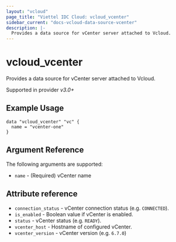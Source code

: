```yaml
---
layout: "vcloud"
page_title: "Viettel IDC Cloud: vcloud_vcenter"
sidebar_current: "docs-vcloud-data-source-vcenter"
description: |-
  Provides a data source for vCenter server attached to Vcloud.
---
```


# vcloud\_vcenter

Provides a data source for vCenter server attached to Vcloud.

Supported in provider *v3.0+*


## Example Usage

```hcl
data "vcloud_vcenter" "vc" {
  name = "vcenter-one"
}
```

## Argument Reference

The following arguments are supported:

* `name` - (Required) vCenter name

## Attribute reference

* `connection_status` -  vCenter connection status (e.g. `CONNECTED`). 
* `is_enabled` -  Boolean value if vCenter is enabled.
* `status` -  vCenter status (e.g. `READY`).
* `vcenter_host` -  Hostname of configured vCenter.
* `vcenter_version` -  vCenter version (e.g. `6.7.0`)
